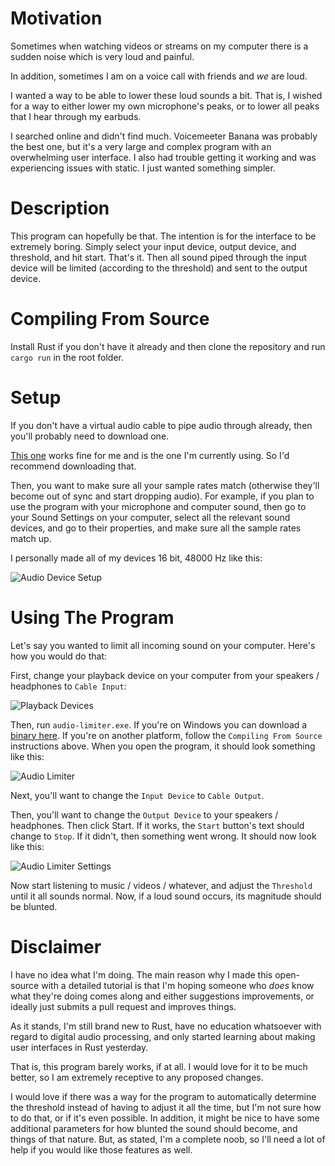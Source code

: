 # Motivation

Sometimes when watching videos or streams on my computer there is a sudden noise which is very loud and painful.

In addition, sometimes I am on a voice call with friends and _we_ are loud.

I wanted a way to be able to lower these loud sounds a bit. That is, I wished for a way to either lower my own microphone's peaks, or to lower all peaks that I hear through my earbuds.

I searched online and didn't find much. Voicemeeter Banana was probably the best one, but it's a very large and complex program with an overwhelming user interface. I also had trouble getting it working and was experiencing issues with static. I just wanted something simpler.

# Description

This program can hopefully be that. The intention is for the interface to be extremely boring. Simply select your input device, output device, and threshold, and hit start. That's it. Then all sound piped through the input device will be limited (according to the threshold) and sent to the output device.

# Compiling From Source

Install Rust if you don't have it already and then clone the repository and run `cargo run` in the root folder.

# Setup

If you don't have a virtual audio cable to pipe audio through already, then you'll probably need to download one.

[This one](https://vb-audio.com/Cable/) works fine for me and is the one I'm currently using. So I'd recommend downloading that.

Then, you want to make sure all your sample rates match (otherwise they'll become out of sync and start dropping audio). For example, if you plan to use the program with your microphone and computer sound, then go to your Sound Settings on your computer, select all the relevant sound devices, and go to their properties, and make sure all the sample rates match up.

I personally made all of my devices 16 bit, 48000 Hz like this:

![Audio Device Setup](https://i.imgur.com/AfUgm2X.png)

# Using The Program

Let's say you wanted to limit all incoming sound on your computer. Here's how you would do that:

First, change your playback device on your computer from your speakers / headphones to `Cable Input`:

![Playback Devices](https://i.imgur.com/2Wqvc9H.png)

Then, run `audio-limiter.exe`. If you're on Windows you can download a [binary here](https://github.com/dylagit/audio-limiter/releases). If you're on another platform, follow the `Compiling From Source` instructions above. When you open the program, it should look something like this:

![Audio Limiter](https://i.imgur.com/hPTh2bw.png)

Next, you'll want to change the `Input Device` to `Cable Output`.

Then, you'll want to change the `Output Device` to your speakers / headphones. Then click Start. If it works, the `Start` button's text should change to `Stop`. If it didn't, then something went wrong. It should now look like this:

![Audio Limiter Settings](https://i.imgur.com/ECPy4fH.png)

Now start listening to music / videos / whatever, and adjust the `Threshold` until it all sounds normal. Now, if a loud sound occurs, its magnitude should be blunted.

# Disclaimer

I have no idea what I'm doing. The main reason why I made this open-source with a detailed tutorial is that I'm hoping someone who _does_ know what they're doing comes along and either suggestions improvements, or ideally just submits a pull request and improves things.

As it stands, I'm still brand new to Rust, have no education whatsoever with regard to digital audio processing, and only started learning about making user interfaces in Rust yesterday.

That is, this program barely works, if at all. I would love for it to be much better, so I am extremely receptive to any proposed changes.

I would love if there was a way for the program to automatically determine the threshold instead of having to adjust it all the time, but I'm not sure how to do that, or if it's even possible. In addition, it might be nice to have some additional parameters for how blunted the sound should become, and things of that nature. But, as stated, I'm a complete noob, so I'll need a lot of help if you would like those features as well.